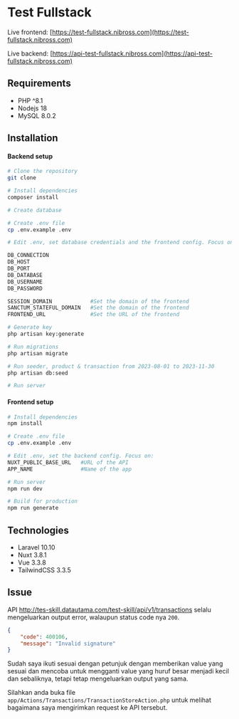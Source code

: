 # Test Fullstack

Live frontend: [https://test-fullstack.nibross.com](https://test-fullstack.nibross.com)

Live backend: [https://api-test-fullstack.nibross.com](https://api-test-fullstack.nibross.com)

## Requirements

- PHP ^8.1
- Nodejs 18
- MySQL 8.0.2

## Installation

#### Backend setup
```bash
# Clone the repository
git clone

# Install dependencies
composer install

# Create database

# Create .env file
cp .env.example .env

# Edit .env, set database credentials and the frontend config. Focus on:

DB_CONNECTION
DB_HOST
DB_PORT
DB_DATABASE
DB_USERNAME
DB_PASSWORD

SESSION_DOMAIN            #Set the domain of the frontend
SANCTUM_STATEFUL_DOMAIN   #Set the domain of the frontend
FRONTEND_URL              #Set the URL of the frontend

# Generate key
php artisan key:generate

# Run migrations
php artisan migrate

# Run seeder, product & transaction from 2023-08-01 to 2023-11-30
php artisan db:seed

# Run server
```

#### Frontend setup
```bash
# Install dependencies
npm install

# Create .env file
cp .env.example .env

# Edit .env, set the backend config. Focus on:
NUXT_PUBLIC_BASE_URL   #URL of the API
APP_NAME               #Name of the app

# Run server
npm run dev

# Build for production
npm run generate
```


## Technologies

- Laravel 10.10
- Nuxt 3.8.1
- Vue 3.3.8
- TailwindCSS 3.3.5

## Issue

API http://tes-skill.datautama.com/test-skill/api/v1/transactions selalu mengeluarkan output error, walaupun status code nya `200`.

```json
{
    "code": 400106,
    "message": "Invalid signature"
}
```

Sudah saya ikuti sesuai dengan petunjuk dengan memberikan value yang sesuai dan mencoba untuk mengganti value yang huruf besar menjadi kecil dan sebaliknya, tetapi tetap mengeluarkan output yang sama.

Silahkan anda buka file `app/Actions/Transactions/TransactionStoreAction.php` untuk melihat bagaimana saya mengirimkan request ke API tersebut.